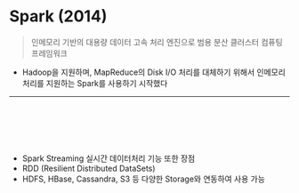 # Spark (2014)
> 인메모리 기반의 대용량 데이터 고속 처리 엔진으로 범용 분산 클러스터 컴퓨팅 프레임워크
* Hadoop을 지원하며, MapReduce의 Disk I/O 처리를 대체하기 위해서 인메모리 처리를 지원하는 Spark를 사용하기 시작했다

<hr>
<br>

## 
####

<br>

###
* Spark Streaming 실시간 데이터처리 기능 또한 장점
* RDD (Resilient Distributed DataSets) 
* HDFS, HBase, Cassandra, S3 등 다양한 Storage와 연동하여 사용 가능

<br>

